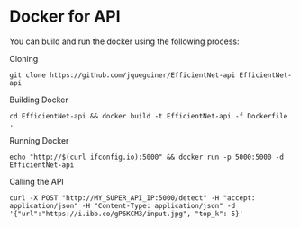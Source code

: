 # Docker for API

You can build and run the docker using the following process:

Cloning
```console
git clone https://github.com/jqueguiner/EfficientNet-api EfficientNet-api
```

Building Docker
```console
cd EfficientNet-api && docker build -t EfficientNet-api -f Dockerfile .
```

Running Docker
```console
echo "http://$(curl ifconfig.io):5000" && docker run -p 5000:5000 -d EfficientNet-api
```

Calling the API
```console
curl -X POST "http://MY_SUPER_API_IP:5000/detect" -H "accept: application/json" -H "Content-Type: application/json" -d '{"url":"https://i.ibb.co/gP6KCM3/input.jpg", "top_k": 5}'
```
